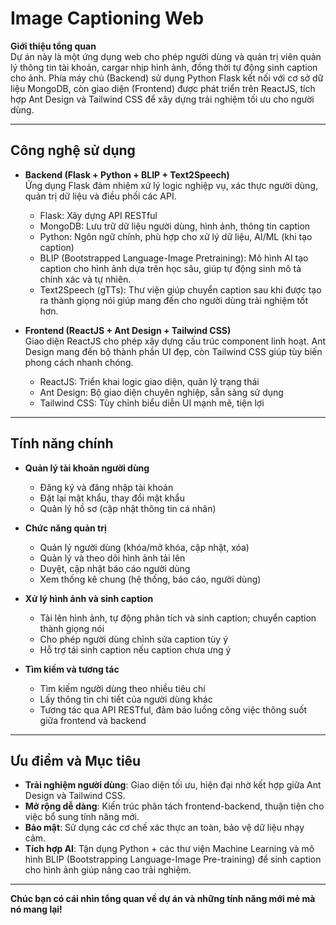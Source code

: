# Image Captioning Web

**Giới thiệu tổng quan**  
Dự án này là một ứng dụng web cho phép người dùng và quản trị viên quản lý thông tin tài khoản, cargar nhịp hình ảnh, đồng thời tự động sinh caption cho ảnh. Phía máy chủ (Backend) sử dụng Python Flask kết nối với cơ sở dữ liệu MongoDB, còn giao diện (Frontend) được phát triển trên ReactJS, tích hợp Ant Design và Tailwind CSS để xây dựng trải nghiệm tối ưu cho người dùng.

---

## **Công nghệ sử dụng**

- **Backend (Flask + Python + BLIP + Text2Speech)**  
  Ứng dụng Flask đảm nhiệm xử lý logic nghiệp vụ, xác thực người dùng, quản trị dữ liệu và điều phối các API.  
  - Flask: Xây dựng API RESTful  
  - MongoDB: Lưu trữ dữ liệu người dùng, hình ảnh, thông tin caption  
  - Python: Ngôn ngữ chính, phù hợp cho xử lý dữ liệu, AI/ML (khi tạo caption)
  - BLIP (Bootstrapped Language-Image Pretraining): Mô hình AI tạo caption cho hình ảnh dựa trên học sâu, giúp tự động sinh mô tả chính xác và tự nhiên.
  - Text2Speech (gTTs): Thư viện giúp chuyển caption sau khi được tạo ra thành giọng nói giúp mang đến cho người dùng trải nghiệm tốt hơn.

- **Frontend (ReactJS + Ant Design + Tailwind CSS)**  
  Giao diện ReactJS cho phép xây dựng cấu trúc component linh hoạt. Ant Design mang đến bộ thành phần UI đẹp, còn Tailwind CSS giúp tùy biến phong cách nhanh chóng.  
  - ReactJS: Triển khai logic giao diện, quản lý trạng thái  
  - Ant Design: Bộ giao diện chuyên nghiệp, sẵn sàng sử dụng  
  - Tailwind CSS: Tùy chỉnh biểu diễn UI mạnh mẽ, tiện lợi

---

## **Tính năng chính**

- **Quản lý tài khoản người dùng**  
  - Đăng ký và đăng nhập tài khoản  
  - Đặt lại mật khẩu, thay đổi mật khẩu  
  - Quản lý hồ sơ (cập nhật thông tin cá nhân)

- **Chức năng quản trị**  
  - Quản lý người dùng (khóa/mở khóa, cập nhật, xóa)  
  - Quản lý và theo dõi hình ảnh tải lên  
  - Duyệt, cập nhật báo cáo người dùng  
  - Xem thống kê chung (hệ thống, báo cáo, người dùng)

- **Xử lý hình ảnh và sinh caption**  
  - Tải lên hình ảnh, tự động phân tích và sinh caption; chuyển caption thành giọng nói  
  - Cho phép người dùng chỉnh sửa caption tùy ý  
  - Hỗ trợ tái sinh caption nếu caption chưa ưng ý

- **Tìm kiếm và tương tác**  
  - Tìm kiếm người dùng theo nhiều tiêu chí  
  - Lấy thông tin chi tiết của người dùng khác  
  - Tương tác qua API RESTful, đảm bảo luồng công việc thông suốt giữa frontend và backend

---

## **Ưu điểm và Mục tiêu**

- **Trải nghiệm người dùng**: Giao diện tối ưu, hiện đại nhờ kết hợp giữa Ant Design và Tailwind CSS.  
- **Mở rộng dễ dàng**: Kiến trúc phân tách frontend-backend, thuận tiện cho việc bổ sung tính năng mới.  
- **Bảo mật**: Sử dụng các cơ chế xác thực an toàn, bảo vệ dữ liệu nhạy cảm.  
- **Tích hợp AI**: Tận dụng Python + các thư viện Machine Learning và mô hình BLIP (Bootstrapping Language-Image Pre-training) để sinh caption cho hình ảnh giúp nâng cao trải nghiệm.

---

**Chúc bạn có cái nhìn tổng quan về dự án và những tính năng mới mẻ mà nó mang lại!**
